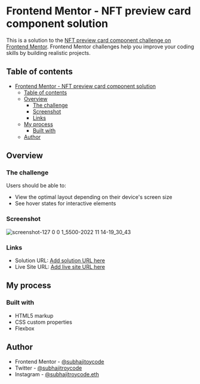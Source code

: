 # Frontend Mentor - NFT preview card component solution

This is a solution to the [NFT preview card component challenge on Frontend Mentor](https://www.frontendmentor.io/challenges/nft-preview-card-component-SbdUL_w0U). Frontend Mentor challenges help you improve your coding skills by building realistic projects. 

## Table of contents

- [Frontend Mentor - NFT preview card component solution](#frontend-mentor---nft-preview-card-component-solution)
  - [Table of contents](#table-of-contents)
  - [Overview](#overview)
    - [The challenge](#the-challenge)
    - [Screenshot](#screenshot)
    - [Links](#links)
  - [My process](#my-process)
    - [Built with](#built-with)
  - [Author](#author)

## Overview

### The challenge

Users should be able to:

- View the optimal layout depending on their device's screen size
- See hover states for interactive elements

### Screenshot

![screenshot-127 0 0 1_5500-2022 11 14-19_30_43](https://user-images.githubusercontent.com/72935263/201680021-b23aec59-78ba-45b5-ae91-ca37a888e8ce.png)

### Links

- Solution URL: [Add solution URL here](https://your-solution-url.com)
- Live Site URL: [Add live site URL here](https://your-live-site-url.com)

## My process

### Built with

- HTML5 markup
- CSS custom properties
- Flexbox


## Author

- Frontend Mentor - [@subhajitoycode](https://www.frontendmentor.io/profile/subhajitroycode)
- Twitter - [@subhajitroycode](https://www.twitter.com/subhajitroycode)
- Instagram - [@subhajitroycode.eth](https://www.instagram.com/subhajitroycode.eth/)